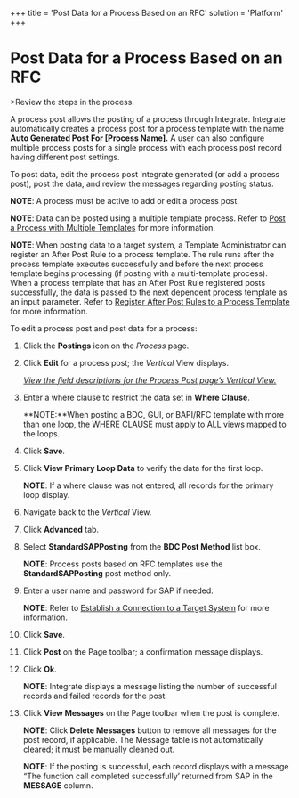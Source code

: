 +++
title = 'Post Data for a Process Based on an RFC'
solution = 'Platform'
+++

# Post Data for a Process Based on an RFC

<span id="Post Data using an RFC Steps" class="popUpLink">\>Review the
steps in the process. </span>

A process post allows the posting of a process through Integrate.
Integrate automatically creates a process post for a process template
with the name **Auto Generated Post For \[Process Name\].** A user can
also configure multiple process posts for a single process with each
process post record having different post settings.

To post data, edit the process post Integrate generated (or add a
process post), post the data, and review the messages regarding posting
status.

**NOTE**: A process must be active to add or edit a process post.

<span style="font-weight: bold;">NOTE</span>: Data can be posted using a
multiple template process. Refer to [Post a Process with Multiple
Templates](Post_a_Process_with_Multiple_Templates.htm) for more
information.

<span style="font-weight: bold;">NOTE</span>: When posting data to a
target system, a Template Administrator can register an After Post Rule
to a process template. The rule runs after the process template executes
successfully and before the next process template begins processing (if
posting with a multi-template process). When a process template that has
an After Post Rule registered posts successfully, the data is passed to
the next dependent process template as an input parameter. Refer to
[Register After Post Rules to a Process
Template](Register_After_Post_Rules_to_a_Process_Template_Overview.htm)
for more information.

To edit a process post and post data for a process:  

1.  Click the **Postings** icon on the *Process* page.

2.  Click **Edit** for a process post; the *Vertical* View displays. 
    
    *[View the field descriptions for the Process Post page’s Vertical
    View.](../Page_Desc/Process_Post_H.htm#Process_Post_V_All_Tabs)*

3.  Enter a where clause to restrict the data set in **Where Clause**.
    
    **NOTE:**When posting a BDC, GUI, or BAPI/RFC template with more
    than one loop, the WHERE CLAUSE must apply to ALL views mapped to
    the loops.

4.  Click **Save**.

5.  Click **View Primary Loop Data** to verify the data for the first
    loop.
    
    **NOTE**: If a where clause was not entered, all records for the
    primary loop display.

6.  Navigate back to the *Vertical* View.

7.  Click **Advanced** tab.

8.  Select **StandardSAPPosting** from the **BDC Post Method** list box.
    
    **NOTE**: Process posts based on RFC templates use the
    **StandardSAPPosting** post method only.

9.  Enter a user name and password for SAP if needed.
    
    **NOTE**: Refer to [Establish a Connection to a Target
    System](../../Common/Use_Cases/Establish_a_Connection_to_a_target_system_Overview.htm)
    for more information.

10. Click **Save**.

11. Click **Post** on the Page toolbar; a confirmation message displays.

12. Click **Ok**.
    
    **NOTE**: Integrate displays a message listing the number of
    successful records and failed records for the post.

13. Click **View Messages** on the Page toolbar when the post is
    complete.
    
    **NOTE**: Click **Delete Messages** button to remove all messages
    for the post record, if applicable. The Message table is not
    automatically cleared; it must be manually cleaned out.
    
    **NOTE**: If the posting is successful, each record displays with a
    message “The function call completed successfully’ returned from SAP
    in the **MESSAGE** column.
